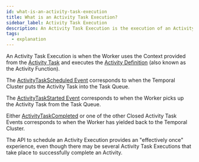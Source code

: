 ```yaml
---
id: what-is-an-activity-task-execution
title: What is an Activity Task Execution?
sidebar_label: Activity Task Execution
description: An Activity Task Execution is the execution of an Activity Type.
tags:
  - explanation
---
```


An Activity Task Execution is when the Worker uses the Context provided from the [Activity Task](/docs/concepts/what-is-an-activity-task) and executes the [Activity Definition](/docs/concepts/what-is-an-activity-definition) (also known as the Activity Function).

The [ActivityTaskScheduled Event](/docs/references/events/activitytaskscheduled) corresponds to when the Temporal Cluster puts the Activity Task into the Task Queue.

The [ActivityTaskStarted Event](/docs/references/events/#activitytaskstarted) corresponds to when the Worker picks up the Activity Task from the Task Queue.

Either [ActivityTaskCompleted](/docs/references/events/activitytaskcompleted) or one of the other Closed Activity Task Events corresponds to when the Worker has yielded back to the Temporal Cluster.

The API to schedule an Activity Execution provides an "effectively once" experience, even though there may be several Activity Task Executions that take place to successfully complete an Activity.
